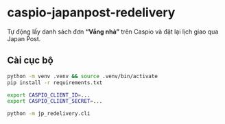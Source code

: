 # caspio-japanpost-redelivery

Tự động lấy danh sách đơn **“Vắng nhà”** trên Caspio và đặt lại lịch giao qua Japan Post.

## Cài cục bộ

```bash
python -m venv .venv && source .venv/bin/activate
pip install -r requirements.txt

export CASPIO_CLIENT_ID=...
export CASPIO_CLIENT_SECRET=...

python -m jp_redelivery.cli
